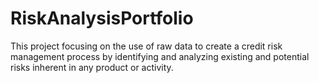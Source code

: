 # RiskAnalysisPortfolio
This project focusing on the use of raw data to create a credit risk management process by  identifying and analyzing existing and potential risks inherent in any product or activity.
